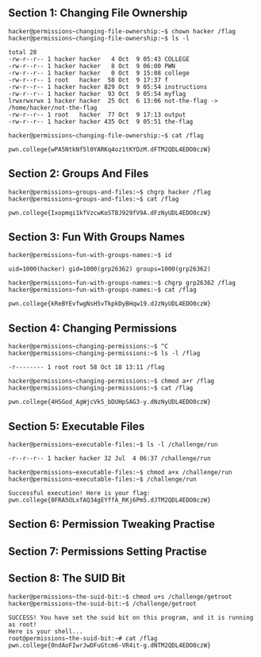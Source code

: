 ## Section 1: Changing File Ownership
`hacker@permissions~changing-file-ownership:~$ chown hacker /flag`
`hacker@permissions~changing-file-ownership:~$ ls -l`
```
total 28
-rw-r--r-- 1 hacker hacker   4 Oct  9 05:43 COLLEGE
-rw-r--r-- 1 hacker hacker   8 Oct  9 06:00 PWN
-rw-r--r-- 1 hacker hacker   0 Oct  9 15:08 college
-rw-r--r-- 1 root   hacker  58 Oct  9 17:37 f
-rw-r--r-- 1 hacker hacker 829 Oct  9 05:54 instructions
-rw-r--r-- 1 hacker hacker  93 Oct  9 05:54 myflag
lrwxrwxrwx 1 hacker hacker  25 Oct  6 13:06 not-the-flag -> /home/hacker/not-the-flag
-rw-r--r-- 1 root   hacker  77 Oct  9 17:13 output
-rw-r--r-- 1 hacker hacker 435 Oct  9 05:51 the-flag
```
`hacker@permissions~changing-file-ownership:~$ cat /flag`
```
pwn.college{wPA5NtkNf5l0YARKq4oz1tKYDzM.dFTM2QDL4EDO0czW}
```
## Section 2: Groups And Files
`hacker@permissions~groups-and-files:~$ chgrp hacker /flag`
`hacker@permissions~groups-and-files:~$ cat /flag`
```
pwn.college{Ixopmqi1kfVzcwKoSTBJ929fV9A.dFzNyUDL4EDO0czW}
```
## Section 3: Fun With Groups Names
`hacker@permissions~fun-with-groups-names:~$ id`
```
uid=1000(hacker) gid=1000(grp26362) groups=1000(grp26362)
```
`hacker@permissions~fun-with-groups-names:~$ chgrp grp26362 /flag`
`hacker@permissions~fun-with-groups-names:~$ cat /flag`
```
pwn.college{kReBYEvfwgNsH5vTkpkDyBHqw19.dJzNyUDL4EDO0czW}
```
## Section 4: Changing Permissions
`hacker@permissions~changing-permissions:~$ ^C`
`hacker@permissions~changing-permissions:~$ ls -l /flag`
```
-r-------- 1 root root 58 Oct 18 13:11 /flag
```
`hacker@permissions~changing-permissions:~$ chmod a+r /flag`
`hacker@permissions~changing-permissions:~$ cat /flag`
```
pwn.college{4HSGod_AgWjcVk5_bDUHpSAG3-y.dNzNyUDL4EDO0czW}
```
## Section 5: Executable Files
`hacker@permissions~executable-files:~$ ls -l /challenge/run`
```
-r--r--r-- 1 hacker hacker 32 Jul  4 06:37 /challenge/run
```
`hacker@permissions~executable-files:~$ chmod a+x /challenge/run`
`hacker@permissions~executable-files:~$ /challenge/run`
```
Successful execution! Here is your flag:
pwn.college{8FRA5OLxfAQ34gEYffA_RKj6Pm5.dJTM2QDL4EDO0czW}
```
## Section 6: Permission Tweaking Practise
## Section 7: Permissions Setting Practise
## Section 8: The SUID Bit
`hacker@permissions~the-suid-bit:~$ chmod u+s /challenge/getroot`
`hacker@permissions~the-suid-bit:~$ /challenge/getroot`
```
SUCCESS! You have set the suid bit on this program, and it is running as root!
Here is your shell...
root@permissions~the-suid-bit:~# cat /flag
pwn.college{0ndAoFIwrJwDFuGtcm6-VR4it-g.dNTM2QDL4EDO0czW}
```


